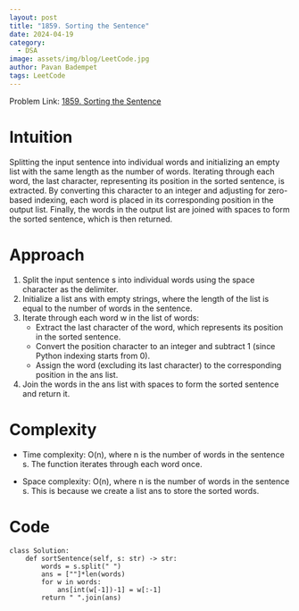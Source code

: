 ```yaml
---
layout: post
title: "1859. Sorting the Sentence"
date: 2024-04-19
category:
  - DSA
image: assets/img/blog/LeetCode.jpg
author: Pavan Badempet
tags: LeetCode
---
```


Problem Link: [1859. Sorting the Sentence](https://leetcode.com/problems/sorting-the-sentence/description/)

# Intuition
Splitting the input sentence into individual words and initializing an empty list with the same length as the number of words. Iterating through each word, the last character, representing its position in the sorted sentence, is extracted. By converting this character to an integer and adjusting for zero-based indexing, each word is placed in its corresponding position in the output list. Finally, the words in the output list are joined with spaces to form the sorted sentence, which is then returned.

# Approach
1. Split the input sentence s into individual words using the space character as the delimiter.
2. Initialize a list ans with empty strings, where the length of the list is equal to the number of words in the sentence.
3. Iterate through each word w in the list of words:
    - Extract the last character of the word, which represents its position in the sorted sentence.
    - Convert the position character to an integer and subtract 1 (since Python indexing starts from 0).
    - Assign the word (excluding its last character) to the corresponding position in the ans list.
4. Join the words in the ans list with spaces to form the sorted sentence and return it.

# Complexity
- Time complexity:
O(n), where n is the number of words in the sentence s. The function iterates through each word once.

- Space complexity:
O(n), where n is the number of words in the sentence s. This is because we create a list ans to store the sorted words.

# Code
```
class Solution:
    def sortSentence(self, s: str) -> str:
        words = s.split(" ")
        ans = [""]*len(words)
        for w in words:
            ans[int(w[-1])-1] = w[:-1]
        return " ".join(ans)
            
```